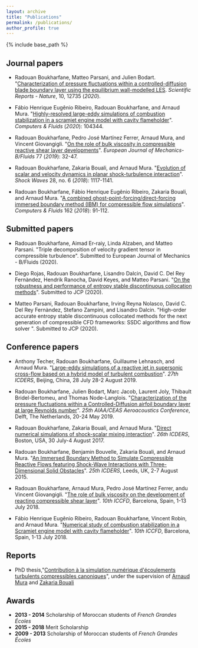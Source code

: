 ```yaml
---
layout: archive
title: "Publications"
permalink: /publications/
author_profile: true
---
```


{% include base_path %}

## Journal papers

- Radouan Boukharfane, Matteo Parsani, and Julien Bodart. "[Characterization of pressure fluctuations within a controlled-diffusion blade boundary layer using the equilibrium wall-modelled LES](https://doi.org/10.1038/s41598-020-69671-y). *Scientific Reports - Nature*, 10, 12735 (_2020_).

- Fábio Henrique Eugênio Ribeiro, Radouan Boukharfane, and Arnaud Mura. "[Highly-resolved large-eddy simulations of combustion stabilization in a scramjet engine model with cavity flameholder](https://www.sciencedirect.com/science/article/abs/pii/S0045793019303032?CMX_ID=&SIS_ID=-1&dgcid=STMJ_75273_AUTH_SERV_PPUB&utm_acid=201394456&utm_campaign=STMJ_75273_AUTH_SERV_PPUB&utm_dgroup=Email1Publishing&utm_in=DM605037&utm_medium=email&utm_source=AC_30)". *Computers & Fluids* (_2020_): 104344.

- Radouan Boukharfane, Pedro José Martínez Ferrer, Arnaud Mura, and Vincent Giovangigli. "[On the role of bulk viscosity in compressible reactive shear layer developments](https://www.sciencedirect.com/science/article/pii/S099775461830565X)". *European Journal of Mechanics-B/Fluids* 77 (_2019_): 32-47.

- Radouan Boukharfane, Zakaria Bouali, and Arnaud Mura. "[Evolution of scalar and velocity dynamics in planar shock-turbulence interaction](https://link.springer.com/article/10.1007/s00193-017-0798-5)". *Shock Waves* 28, no. 6 (_2018_): 1117-1141.

- Radouan Boukharfane, Fábio Henrique Eugênio Ribeiro, Zakaria Bouali, and Arnaud Mura. "[A combined ghost-point-forcing/direct-forcing immersed boundary method (IBM) for compressible flow simulations](https://www.sciencedirect.com/science/article/pii/S0045793017304267)". *Computers & Fluids* 162 (_2018_): 91-112.

## Submitted papers

- Radouan Boukharfane, Aimad Er-raiy, Linda Alzaben, and Matteo Parsani. "Triple decomposition of velocity gradient tensor in compressible turbulence". Submitted to European Journal of Mechanics - B/Fluids (2020).

- Diego Rojas, Radouan Boukharfane, Lisandro Dalcin, David C. Del Rey Fernàndez, Hendrik Ranocha, David Keyes, and Matteo Parsani. "[On the robustness and performance of entropy stable discontinuous collocation methods](https://arxiv.org/abs/1911.10966)". Submitted to JCP (2020).

- Matteo Parsani, Radouan Boukharfane, Irving Reyna Nolasco, David C. Del Rey Fernàndez, Stefano Zampini, and Lisandro Dalcin. "High-order accurate entropy stable discontinuous collocated methods for the next generation of compressible CFD frameworks: SSDC algorithms and flow solver	". Submitted to JCP (2020).

## Conference papers

- Anthony Techer, Radouan Boukharfane, Guillaume Lehnasch, and Arnaud Mura. "[Large-eddy simulations of a reactive jet in supersonic cross-flow based on a hybrid model of turbulent combustion](http://www.icders.org/ICDERS2019/abstracts/ICDERS2019-055.pdf)". *27th ICDERS*, Beijing, China, 28 July 28-2 August 2019.

- Radouan Boukharfane, Julien Bodart, Marc Jacob, Laurent Joly, Thibault Bridel-Bertomeu, and Thomas Node-Langlois. "[Characterization of the pressure fluctuations within a Controlled-Diffusion airfoil boundary layer at large Reynolds number](https://arc.aiaa.org/doi/abs/10.2514/6.2019-2722)". *25th AIAA/CEAS Aeroacoustics Conference*, Delft, The Netherlands, 20-24 May 2019.

- Radouan Boukharfane, Zakaria Bouali, and Arnaud Mura. "[Direct numerical simulations of shock-scalar mixing interaction](http://www.icders.org/ICDERS2017/abstracts/ICDERS2017-0883.pdf)". *26th ICDERS*, Boston, USA, 30 July-4 August 2017.

- Radouan Boukharfane, Benjamin Bouvelle, Zakaria Bouali, and Arnaud Mura. "[An Immersed Boundary Method to Simulate Compressible Reactive Flows featuring Shock-Wave Interactions with Three-Dimensional Solid Obstacles](http://www.icders.org/ICDERS2015/abstracts/ICDERS2015-214.pdf)". *25th ICDERS*, Leeds, UK, 2-7 August 2015.

- Radouan Boukharfane, Arnaud Mura, Pedro José Martínez Ferrer, andu Vincent Giovangigli. "[The role of bulk viscosity on the development of reacting compressible shear layer](https://www.iccfd.org/iccfd10/papers/ICCFD10-086-Paper.pdf)". *10th ICCFD*, Barcelona, Spain, 1-13 July 2018.

- Fábio Henrique Eugênio Ribeiro, Radouan Boukharfane, Vincent Robin, and Arnaud Mura. "[Numerical study of combustion stabilization in a Scramjet engine model with cavity flameholder](https://www.iccfd.org/iccfd10/papers/ICCFD10-189-Paper.pdf)". *10th ICCFD*, Barcelona, Spain, 1-13 July 2018.

## Reports

- PhD thesis,"[Contribution à la simulation numérique d'écoulements turbulents compressibles canoniques](
https://tel.archives-ouvertes.fr/tel-01878795/document)", under the supervision of [Arnaud Mura](https://www.researchgate.net/profile/Arnaud_Mura) and [Zakaria Bouali](https://www.researchgate.net/profile/Zakaria_Bouali)

## Awards

- **2013 - 2014** Scholarship of Moroccan students of *French Grandes Écoles*
- **2015 - 2018** Merit Scholarship
- **2009 - 2013** Scholarship of Moroccan students of *French Grandes Écoles*

